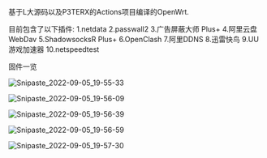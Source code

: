 基于L大源码以及P3TERX的Actions项目编译的OpenWrt.

目前包含了以下插件:
1.netdata
2.passwall2
3.广告屏蔽大师 Plus+
4.阿里云盘WebDav
5.ShadowsocksR Plus+
6.OpenClash
7.阿里DDNS
8.迅雷快鸟
9.UU游戏加速器
10.netspeedtest

固件一览

![Snipaste_2022-09-05_19-55-33](https://user-images.githubusercontent.com/24572324/188443734-a91b67ab-c0af-42a2-bea5-c2ceb0b3ab41.png)

![Snipaste_2022-09-05_19-56-09](https://user-images.githubusercontent.com/24572324/188443753-67a2e65d-a887-48b7-a501-22fe98de7045.png)

![Snipaste_2022-09-05_19-56-39](https://user-images.githubusercontent.com/24572324/188443758-de8bd7e6-a774-40d7-8cd9-c4ccdea3d766.png)

![Snipaste_2022-09-05_19-56-59](https://user-images.githubusercontent.com/24572324/188443759-bcaf7bc4-f59d-49fb-8f07-54021319bf08.png)

![Snipaste_2022-09-05_19-57-30](https://user-images.githubusercontent.com/24572324/188443764-a72f62d5-e59d-459c-80d5-a56504a103fa.png)
